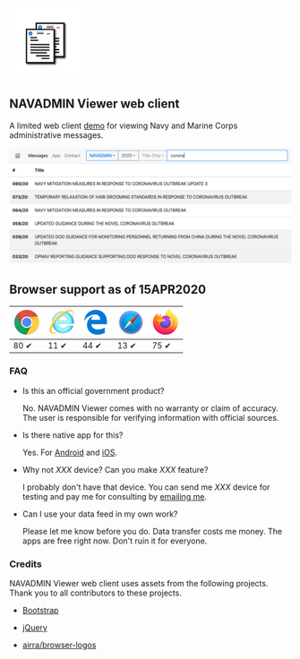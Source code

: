 [![NAVADMIN Viewer icon](https://raw.githubusercontent.com/navadmin-viewer/recognizer/master/assets/Icon128.png)](https://apps.apple.com/us/app/navadmin-viewer/id1345135985)

## NAVADMIN Viewer web client

A limited web client [demo](https://navadmin-viewer.github.io/) for viewing Navy and Marine Corps administrative messages.

[![NAVADMIN Viewer web screenshot](https://raw.githubusercontent.com/navadmin-viewer/navadmin-viewer.github.io/master/assets/navadmin-viewer-web-screenshot.png)](https://navadmin-viewer.github.io/)

## Browser support as of 15APR2020

![Chrome](https://raw.githubusercontent.com/navadmin-viewer/navadmin-viewer.github.io/master/assets/browser-logos/chrome_48x48.png) | ![IE 11](https://raw.githubusercontent.com/navadmin-viewer/navadmin-viewer.github.io/master/assets/browser-logos/internet-explorer_9-11_48x48.png) | ![Edge](https://raw.githubusercontent.com/navadmin-viewer/navadmin-viewer.github.io/master/assets/browser-logos/edge_12-18_48x48.png) | ![Safari](https://raw.githubusercontent.com/navadmin-viewer/navadmin-viewer.github.io/master/assets/browser-logos/safari_48x48.png)| ![Firefox](https://raw.githubusercontent.com/navadmin-viewer/navadmin-viewer.github.io/master/assets/browser-logos/firefox_48x48.png) 
--- | --- | --- | --- | --- 
 80 ✔ | 11 ✔ | 44 ✔ | 13 ✔ | 75 ✔ 

### FAQ

- Is this an official government product?

  No. NAVADMIN Viewer comes with no warranty or claim of accuracy. The user is responsible for verifying information with official sources. 

- Is there native app for this?

  Yes. For [Android](https://play.google.com/store/apps/details?id=com.ansonliu.navadmin) and [iOS](https://apps.apple.com/us/app/navadmin-viewer/id1345135985). 

- Why not *XXX* device? Can you make *XXX* feature?

  I probably don't have that device. You can send me *XXX* device for testing and pay me for consulting by [emailing me](mailto:support@ansonliu.com).

- Can I use your data feed in my own work?

  Please let me know before you do. Data transfer costs me money. The apps are free right now. Don't ruin it for everyone.

### Credits

NAVADMIN Viewer web client uses assets from the following projects. Thank you to all contributors to these projects.

- [Bootstrap](https://getbootstrap.com)

- [jQuery](https://jquery.com)

- [airra/browser-logos](https://github.com/alrra/browser-logos)

